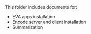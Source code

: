 This folder includes documents for:
- EVA apps installation 
- Encode server and client installation
- Summarization

